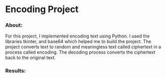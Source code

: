 # Encoding Project
### About: 

For this project, I implemented encoding text using Python. I used the libraries tkinter, and base64 which helped me to build the project. The project converts text to random and meaningless text called ciphertext in a process called encoding. The decoding process converts the ciphertext back to the original text. 

### Results:


